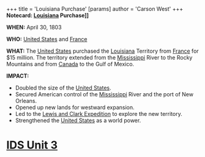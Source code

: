 +++
 title = 'Louisiana Purchase'
[params]
	author = 'Carson West'
+++
**Notecard: [Louisiana](./../louisiana/) Purchase]]**

**WHEN:** April 30, 1803

**WHO:** [United States](./../united-states/) and [France](./../france/)

**WHAT:** The [United States](./../united-states/) purchased the [Louisiana](./../louisiana/) Territory from [France](./../france/) for $15 million. The territory extended from the [Mississippi](./../mississippi/) River to the Rocky Mountains and from [Canada](./../canada/) to the Gulf of Mexico.

**IMPACT:**

* Doubled the size of the [United States](./../united-states/).
* Secured American control of the [Mississippi](./../mississippi/) River and the port of New Orleans.
* Opened up new lands for westward expansion.
* Led to the [Lewis and Clark Expedition](./../lewis-and-clark-expedition/) to explore the new territory.
* Strengthened the [United States](./../united-states/) as a world power.
# [IDS Unit 3](./../ids-unit-3/)